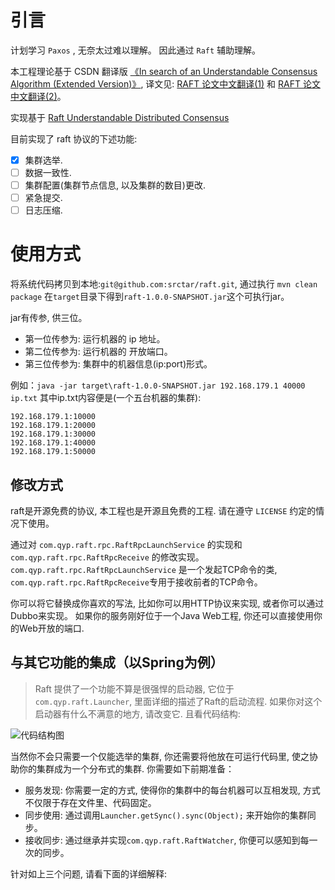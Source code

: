 # 引言

计划学习 `Paxos` , 无奈太过难以理解。 因此通过 `Raft` 辅助理解。

本工程理论基于 CSDN 翻译版 [《In search of an Understandable Consensus Algorithm (Extended Version)》](https://ramcloud.atlassian.net/wiki/download/attachments/6586375/raft.pdf), 译文见: [RAFT 论文中文翻译(1)](http://blog.csdn.net/luoyhang003/article/details/61915666) 和 [RAFT 论文中文翻译(2)](http://blog.csdn.net/luoyhang003/article/details/61915747)。

实现基于 [Raft Understandable Distributed Consensus](http://thesecretlivesofdata.com/raft/)

目前实现了 raft 协议的下述功能:

- [x] 集群选举.
- [ ] 数据一致性.
- [ ] 集群配置(集群节点信息, 以及集群的数目)更改.
- [ ] 紧急提交.
- [ ] 日志压缩. 

# 使用方式

将系统代码拷贝到本地:`git@github.com:srctar/raft.git`, 通过执行 `mvn clean package` 在`target`目录下得到`raft-1.0.0-SNAPSHOT.jar`这个可执行jar。 

jar有传参, 供三位。
 - 第一位传参为: 运行机器的 ip 地址。
 - 第二位传参为: 运行机器的 开放端口。
 - 第三位传参为: 集群中的机器信息(ip:port)形式。

 例如：`java -jar target\raft-1.0.0-SNAPSHOT.jar 192.168.179.1 40000 ip.txt`
 其中ip.txt内容便是(一个五台机器的集群):
 ```
192.168.179.1:10000
192.168.179.1:20000
192.168.179.1:30000
192.168.179.1:40000
192.168.179.1:50000
 ```

 ## 修改方式

 raft是开源免费的协议, 本工程也是开源且免费的工程. 请在遵守 `LICENSE`  约定的情况下使用。

 通过对 `com.qyp.raft.rpc.RaftRpcLaunchService` 的实现和 `com.qyp.raft.rpc.RaftRpcReceive` 的修改实现。
 `com.qyp.raft.rpc.RaftRpcLaunchService` 是一个发起TCP命令的类, `com.qyp.raft.rpc.RaftRpcReceive`专用于接收前者的TCP命令。

 你可以将它替换成你喜欢的写法, 比如你可以用HTTP协议来实现, 或者你可以通过Dubbo来实现。 如果你的服务刚好位于一个Java Web工程, 你还可以直接使用你的Web开放的端口.
 
 ## 与其它功能的集成（以Spring为例）
 
 > Raft 提供了一个功能不算是很强悍的启动器, 它位于 `com.qyp.raft.Launcher`, 里面详细的描述了Raft的启动流程. 如果你对这个启动器有什么不满意的地方, 请改变它.
 > 且看代码结构:
 
![代码结构图](https://dewqcsacre.oss-cn-beijing.aliyuncs.com/18-2-1/raft.png)
 
 当然你不会只需要一个仅能选举的集群, 你还需要将他放在可运行代码里, 使之协助你的集群成为一个分布式的集群. 你需要如下前期准备：
 
  - 服务发现: 你需要一定的方式, 使得你的集群中的每台机器可以互相发现, 方式不仅限于存在文件里、代码固定。
  - 同步使用: 通过调用`Launcher.getSync().sync(Object);` 来开始你的集群同步。
  - 接收同步: 通过继承并实现`com.qyp.raft.RaftWatcher`, 你便可以感知到每一次的同步。
  
 针对如上三个问题, 请看下面的详细解释:
 